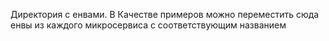Директория с енвами. В Качестве примеров можно переместить сюда енвы из каждого микросервиса с соответствующим названием
